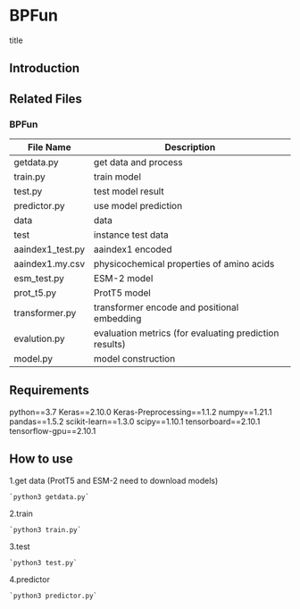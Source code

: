 # BPFun
title
## Introduction

## Related Files
### BPFun
| File Name   | Description |
| ----------- | ----------- |
| getdata.py      | get data and process       |
| train.py   | train model        |
| test.py   | test model result        |
| predictor.py   | use model prediction        |
| data   | data        |
| test   | instance test data        |
| aaindex1_test.py   | aaindex1 encoded        |
| aaindex1.my.csv   | physicochemical properties of amino acids        |
| esm_test.py   | ESM-2 model        |
| prot_t5.py   | ProtT5 model        |
| transformer.py   | transformer encode and positional embedding         |
| evalution.py   | evaluation metrics (for evaluating prediction results)        |
| model.py   | model construction        |
## Requirements
python==3.7
Keras==2.10.0
Keras-Preprocessing==1.1.2
numpy==1.21.1
pandas==1.5.2
scikit-learn==1.3.0
scipy==1.10.1
tensorboard==2.10.1
tensorflow-gpu==2.10.1
## How to use
1.get data  (ProtT5 and ESM-2 need to download models)
    
    `python3 getdata.py`
2.train  

    `python3 train.py`
3.test  

    `python3 test.py`
4.predictor  

    `python3 predictor.py`
